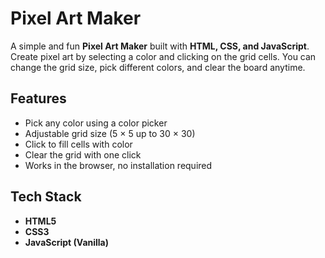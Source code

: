 # Pixel Art Maker

A simple and fun **Pixel Art Maker** built with **HTML, CSS, and JavaScript**.  
Create pixel art by selecting a color and clicking on the grid cells. You can change the grid size, pick different colors, and clear the board anytime.

## Features
- Pick any color using a color picker  
- Adjustable grid size (5 × 5 up to 30 × 30)  
- Click to fill cells with color  
- Clear the grid with one click  
- Works in the browser, no installation required  

##  Tech Stack
- **HTML5**  
- **CSS3**  
- **JavaScript (Vanilla)**  

